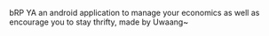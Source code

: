 bRP YA an android application to manage your economics as well as encourage you to stay thrifty, made by Uwaang~
